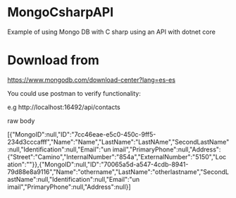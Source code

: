 # MongoCsharpAPI
Example of using Mongo DB with C sharp using an API with dotnet core


# Download from
https://www.mongodb.com/download-center?lang=es-es

You could use postman to verify functionality:

e.g http://localhost:16492/api/contacts

raw body


[{"MongoID":null,"ID":"7cc46eae-e5c0-450c-9ff5-234d3cccafff","Name":"Name","LastName":"LastNAme","SecondLastName":null,"Identification":null,"Email":"un imail","PrimaryPhone":null,"Address":{"Street":"Camino","InternalNumber":"854a","ExternalNumber":"5150","Location":""}},{"MongoID":null,"ID":"70065a5d-a547-4cdb-8941-79d88e8a9116","Name":"othername","LastName":"otherlastname","SecondLastName":null,"Identification":null,"Email":"un imail","PrimaryPhone":null,"Address":null}]
